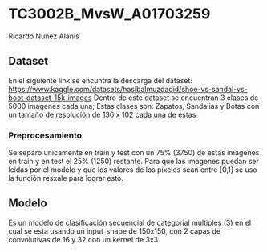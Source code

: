 # TC3002B_MvsW_A01703259
Ricardo Nuñez Alanis
## Dataset
En el siguiente link se encuntra la descarga del dataset: https://www.kaggle.com/datasets/hasibalmuzdadid/shoe-vs-sandal-vs-boot-dataset-15k-images
Dentro de este dataset se encuentran 3 clases de 5000 imagenes cada una; Estas clases son: Zapatos, Sandalias y Botas con un tamaño de resolución de
136 x 102 cada una de estas
### Preprocesamiento
Se separo unicamente en train y test con un 75% (3750) de estas imagenes en train y en test el 25% (1250) restante.
Para que las imagenes puedan ser leidas por el modelo y que los valores de los pixeles sean entre [0,1] se uso la función
resxale para lograr esto.

## Modelo
Es un modelo de clasificación secuencial de categorial multiples (3) en el cual se esta usando un input_shape de 150x150, con
2 capas de convolutivas de 16 y 32 con un kernel de 3x3
